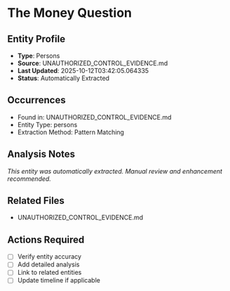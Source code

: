 # The Money Question

## Entity Profile
- **Type**: Persons
- **Source**: UNAUTHORIZED_CONTROL_EVIDENCE.md
- **Last Updated**: 2025-10-12T03:42:05.064335
- **Status**: Automatically Extracted

## Occurrences
- Found in: UNAUTHORIZED_CONTROL_EVIDENCE.md
- Entity Type: persons
- Extraction Method: Pattern Matching

## Analysis Notes
*This entity was automatically extracted. Manual review and enhancement recommended.*

## Related Files
- UNAUTHORIZED_CONTROL_EVIDENCE.md

## Actions Required
- [ ] Verify entity accuracy
- [ ] Add detailed analysis
- [ ] Link to related entities
- [ ] Update timeline if applicable
